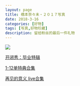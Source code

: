 ```yaml
---
layout: page
title: 橋本奈々未・２０１７写真
date: 2018-3-16
categories: [好物]
tags: [写真,好物珍藏]
description: 留给粉丝的最后一件礼物
---
```

![](http://p5o4jrt16.bkt.clouddn.com/%E6%96%B0%E8%A6%8F%E3%83%89%E3%82%AD%E3%83%A5%E3%83%A1%E3%83%B3%E3%83%88%202018-03-16%2015.37.04_6.jpg)

[开闭秀：毕业特辑](https://www.bilibili.com/video/av8712084/?from=search&seid=14519071789609299091)

[1-12单特典合集](https://www.bilibili.com/video/av2629841/?from=search&seid=14519071789609299091)

[再见的意义 live合集](https://www.bilibili.com/video/av9395088/?from=search&seid=17490787758440220223)

